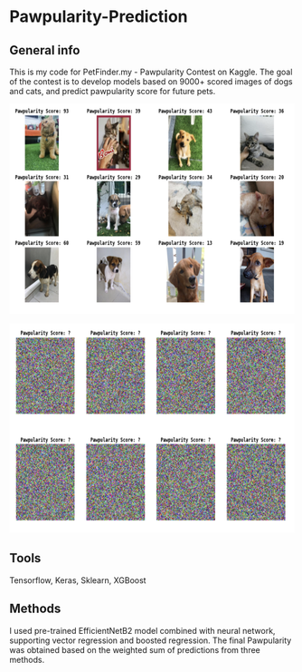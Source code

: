 # Pawpularity-Prediction

## General info

This is my code for PetFinder.my - Pawpularity Contest on Kaggle. The goal of the contest is to develop models based on 9000+ scored images of dogs and cats, and predict pawpularity score for future pets.

<p align="center">
  <img src="./train.png" width="600" height='370'/>
</p>

<p align="center">
  <img src="./test.png" width="600" height='370'/>
</p>

## Tools

Tensorflow, Keras, Sklearn, XGBoost

## Methods

I used pre-trained EfficientNetB2 model combined with neural network, supporting vector regression and boosted regression.
The final Pawpularity was obtained based on the weighted sum of predictions from three methods.
